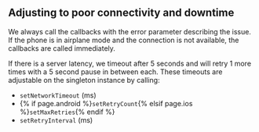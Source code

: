 
## Adjusting to poor connectivity and downtime

We always call the callbacks with the error parameter describing the issue. If the phone is in airplane mode and the connection is not available, the callbacks are called immediately. 

If there is a server latency, we timeout after 5 seconds and will retry 1 more times with a 5 second pause in between each. These timeouts are adjustable on the singleton instance by calling: 

* `setNetworkTimeout` (ms)
* {% if page.android %}`setRetryCount`{% elsif page.ios %}`setMaxRetries`{% endif %} 
* `setRetryInterval` (ms)

